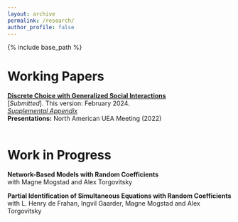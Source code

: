 ```yaml
---
layout: archive
permalink: /research/
author_profile: false
---
```


{% include base_path %}


Working Papers
======

[**Discrete Choice with Generalized Social Interactions**](/files/dcwgsi_paper.pdf)<br>
[*Submitted*]. This version: February 2024.<br>
[*Supplemental Appendix*](/files/dcwgsi_supplement.pdf)<br>
**Presentations:** North American UEA Meeting (2022)
<br><br>

Work in Progress
======
**Network-Based Models with Random Coefficients**<br>
with Magne Mogstad and Alex Torgovitsky
<br>

**Partial Identification of Simultaneous Equations with Random Coefficients**<br>
with L. Henry de Frahan, Ingvil Gaarder, Magne Mogstad and Alex Torgovitsky
